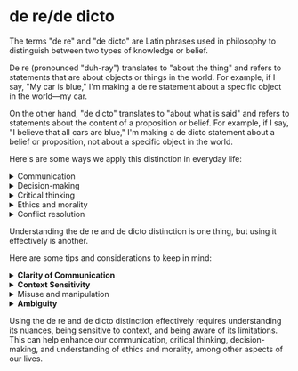 # de re/de dicto

The terms "de re" and "de dicto" are Latin phrases used in philosophy to distinguish between two types of knowledge or belief.

De re (pronounced "duh-ray") translates to "about the thing" and refers to statements that are about objects or things in the world. For example, if I say, "My car is blue," I'm making a de re statement about a specific object in the world—my car.

On the other hand, "de dicto" translates to "about what is said" and refers to statements about the content of a proposition or belief. For example, if I say, "I believe that all cars are blue," I'm making a de dicto statement about a belief or proposition, not about a specific object in the world.

Here's are some ways we apply this distinction in everyday life:

<details>

<summary>Communication</summary>

When we communicate, we often switch between de re and de dicto statements without even realizing it. Understanding the difference can help us be more precise in our language. For example, if someone says, "I believe in love," are they making a de re statement about a specific instance of love they've experienced (e.g., their love for their partner), or a de dicto statement about the concept of love in general?&#x20;

Now consider another instance where you're discussing a movie with a friend who hasn't seen it yet. You might say, "The lead actor was great!" This is a de re comment: you're talking about a specific person, the lead actor. But if you say, "The actor who plays James Bond is always great," you're making a de dicto comment: you're speaking about the proposition of the actor playing James Bond.

Clarifying such notions can lead to more effective communication.

</details>

<details>

<summary>Decision-making</summary>

When we make decisions, we often have to weigh specific, concrete factors (de re) against more abstract principles or beliefs (de dicto). For example, you might believe in the importance of environmental sustainability (de dicto), but when deciding whether to buy a new car, you have to consider specific factors like cost, convenience, and the car's fuel efficiency (de re).\
\
Consider another example. Suppose you're deciding whether to buy a certain brand of cereal. If you think, "I want to buy this because it's healthy," you're making a de dicto decision, based on the proposition that the cereal is healthy. However, if you think, "I want to buy this because I liked the last cereal from this brand," you're making a de re decision, based on your experience with a specific object - the previous cereal brand.

</details>

<details>

<summary>Critical thinking</summary>

Understanding the de re/de dicto distinction can help us analyze arguments more effectively by distinguishing between claims about specific things and claims about general principles or beliefs.&#x20;

If someone claims, "Drinking coffee is unhealthy," we should consider whether this is a de re or de dicto claim. Is the person making a general statement about all coffee (de dicto), or are they referring to a specific type or quantity of coffee (de re)? Recognizing this distinction can help us question and understand claims more effectively.

</details>

<details>

<summary>Ethics and morality</summary>

When thinking about what's right or wrong, we often switch between de re and de dicto considerations. For instance, if someone argues "stealing is wrong" (a de dicto claim about a general principle), we might challenge this with a de re consideration: "What about stealing to feed a starving child?" Here, we're referring to a specific instance of stealing, not the general proposition.

</details>

<details>

<summary>Conflict resolution</summary>

Understanding these distinctions can aid in resolving misunderstandings. For example, when two people argue over a statement like "John is a good person," they might be talking past each other if one is making a de re claim (referring to specific actions or traits of John) while the other is making a de dicto claim (referring to the general notion of what constitutes a good person).

</details>

Understanding the de re and de dicto distinction is one thing, but using it effectively is another.&#x20;

Here are some tips and considerations to keep in mind:

<details>

<summary><strong>Clarity of Communication</strong></summary>

It's important to be aware of when you're using de re or de dicto modes of speech, especially in complex or nuanced conversations. Misunderstandings can easily arise if one person is speaking de re and the other de dicto. Therefore, clarity in communication is paramount. This may involve **explicitly stating whether you're discussing a general proposition or a specific instance.**

</details>

<details>

<summary><strong>Context Sensitivity</strong></summary>

The distinction between de re and de dicto can sometimes be a matter of interpretation and can depend heavily on the context. For instance, if someone says, "The president is a good leader," this could be taken as a de re claim about the current president, or a de dicto claim about the role of president in general. Be mindful of context when interpreting and making these kinds of statements.

</details>

<details>

<summary>Misuse and manipulation</summary>

The de re/de dicto distinction can be misused in arguments or discussions. For example, someone might use a de dicto claim (e.g., "Politicians from the X Party are dishonest") to justify a de re judgment about a specific politician. It's important to be aware of this potential for manipulation and to call it out when you see it.

</details>

<details>

<summary><strong>Ambiguity</strong></summary>

The de re/de dicto distinction is not always clear-cut. Some statements can be interpreted as either de re or de dicto. For instance, if someone says "I love New York," this could be a de re claim about their feelings towards the specific city, or a de dicto claim about their feelings towards cities like New York. Furthermore, this distinction doesn't cover all aspects of belief and language. There are many other factors at play, such as the speaker's intentions, the listener's interpretations, cultural contexts, and more.

</details>

Using the de re and de dicto distinction effectively requires understanding its nuances, being sensitive to context, and being aware of its limitations. This can help enhance our communication, critical thinking, decision-making, and understanding of ethics and morality, among other aspects of our lives.
